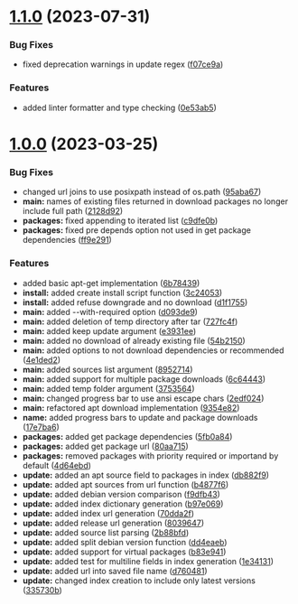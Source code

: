 # [1.1.0](https://github.com/RonTamG/pyapt/compare/v1.0.0...v1.1.0) (2023-07-31)


### Bug Fixes

* fixed deprecation warnings in update regex ([f07ce9a](https://github.com/RonTamG/pyapt/commit/f07ce9a3d7f228a44a178e34d7a9fb5cde4f5c12))


### Features

* added linter formatter and type checking ([0e53ab5](https://github.com/RonTamG/pyapt/commit/0e53ab528d8a7365616679dd90343c58968f0e2b))



# [1.0.0](https://github.com/RonTamG/pyapt/compare/6b78439443fd32f58892e7f56e8cb570d04c2dd8...v1.0.0) (2023-03-25)


### Bug Fixes

* changed url joins to use posixpath instead of os.path ([95aba67](https://github.com/RonTamG/pyapt/commit/95aba67a0b5263172b3eef519744aa6553fe3d54))
* **main:** names of existing files returned in download packages no longer include full path ([2128d92](https://github.com/RonTamG/pyapt/commit/2128d923dd86731d5591452b34e4c0110af446c5))
* **packages:** fixed appending to iterated list ([c9dfe0b](https://github.com/RonTamG/pyapt/commit/c9dfe0b836df8825a0d9cc90eaf63a5f6bf9d5c8))
* **packages:** fixed pre depends option not used in get package dependencies ([ff9e291](https://github.com/RonTamG/pyapt/commit/ff9e291f8fa5100491ecb6c53b5fa401ee486e6c))


### Features

* added basic apt-get implementation ([6b78439](https://github.com/RonTamG/pyapt/commit/6b78439443fd32f58892e7f56e8cb570d04c2dd8))
* **install:** added create install script function ([3c24053](https://github.com/RonTamG/pyapt/commit/3c24053d475cd2ab8c47b0e8e38bb19c5d0167ff))
* **install:** added refuse downgrade and no download ([d1f1755](https://github.com/RonTamG/pyapt/commit/d1f1755f4ecc212f0f41eb1ccb5d45708d318215))
* **main:** added --with-required option ([d093de9](https://github.com/RonTamG/pyapt/commit/d093de973db60751d5c43264f72295c3acbd2c9a))
* **main:** added deletion of temp directory after tar ([727fc4f](https://github.com/RonTamG/pyapt/commit/727fc4f43dfd2b2563762cabacfdbf30c553736f))
* **main:** added keep update argument ([e3931ee](https://github.com/RonTamG/pyapt/commit/e3931ee1fd40d0c9ddbfa17430c0ed7057d58842))
* **main:** added no download of already existing file ([54b2150](https://github.com/RonTamG/pyapt/commit/54b2150da9fb4f3b208782647d50ab7d7697f953))
* **main:** added options to not download dependencies or recommended ([4e1ded2](https://github.com/RonTamG/pyapt/commit/4e1ded2a341a8b1cbdca6628a0354fa0c6d7cc6c))
* **main:** added sources list argument ([8952714](https://github.com/RonTamG/pyapt/commit/8952714d88a6dea73997d13e08ef1e1a8359a1f3))
* **main:** added support for multiple package downloads ([6c64443](https://github.com/RonTamG/pyapt/commit/6c64443dbe128d33681a4c32f0a51d440cc3a396))
* **main:** added temp folder argument ([3753564](https://github.com/RonTamG/pyapt/commit/3753564435104d1699b47517b4d28accc033cd39))
* **main:** changed progress bar to use ansi escape chars ([2edf024](https://github.com/RonTamG/pyapt/commit/2edf024e2e01b95b69bebe69b37c4f8239c072aa))
* **main:** refactored apt download implementation ([9354e82](https://github.com/RonTamG/pyapt/commit/9354e82d6f47adcecb91b3cc3a2deea359ac98a6))
* **name:** added progress bars to update and package downloads ([17e7ba6](https://github.com/RonTamG/pyapt/commit/17e7ba62723fbf45e634e9198e0f4fb897720ef2))
* **packages:** added get package dependencies ([5fb0a84](https://github.com/RonTamG/pyapt/commit/5fb0a844d29eb1b7b538331c866be574226df14c))
* **packages:** added get package url ([80aa715](https://github.com/RonTamG/pyapt/commit/80aa7151ec7815cc2e006ac406d7a1913e173d0d))
* **packages:** removed packages with priority required or importand by default ([4d64ebd](https://github.com/RonTamG/pyapt/commit/4d64ebd58df089b4ab15d92e4b4c3be94d81654e))
* **update:** added an apt source field to packages in index ([db882f9](https://github.com/RonTamG/pyapt/commit/db882f930b402e3010f6c580be0e4ac92e24e90b))
* **update:** added apt sources from url function ([b4877f6](https://github.com/RonTamG/pyapt/commit/b4877f61c65664ba3cb9557078aa182ff7d8ef31))
* **update:** added debian version comparison ([f9dfb43](https://github.com/RonTamG/pyapt/commit/f9dfb43c5fd0b5b10a5cf9b3f4474325006ad69d))
* **update:** added index dictionary generation ([b97e069](https://github.com/RonTamG/pyapt/commit/b97e069cd491726387c09abee9de0431e9f2104c))
* **update:** added index url generation ([70dda2f](https://github.com/RonTamG/pyapt/commit/70dda2f017c39e1c95f71904df1d438f01c5d8ec))
* **update:** added release url generation ([8039647](https://github.com/RonTamG/pyapt/commit/8039647609b97d965035ad938e9c088358892b5f))
* **update:** added source list parsing ([2b88bfd](https://github.com/RonTamG/pyapt/commit/2b88bfd80ab0f9755668b92e4d312fcbe6322a1c))
* **update:** added split debian version function ([dd4eaeb](https://github.com/RonTamG/pyapt/commit/dd4eaeb285806328a6c8c23c0836825dd5fd5ecc))
* **update:** added support for virtual packages ([b83e941](https://github.com/RonTamG/pyapt/commit/b83e941dd07e22229a2972697ccb8abb5a4f7b29))
* **update:** added test for multiline fields in index generation ([1e34131](https://github.com/RonTamG/pyapt/commit/1e341317e7c9d1cf72d2b9719fbc9dcb3f19d0c6))
* **update:** added url into saved file name ([d760481](https://github.com/RonTamG/pyapt/commit/d760481b92530208dfb12091291307315ffc1a86))
* **update:** changed index creation to include only latest versions ([335730b](https://github.com/RonTamG/pyapt/commit/335730b25d245ce45ebb50d53e3e767ada424440))



